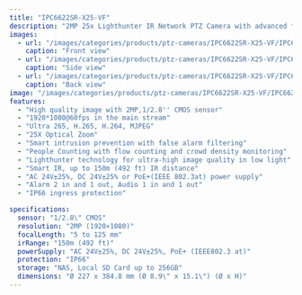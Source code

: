 ```yaml
---
title: "IPC6622SR-X25-VF"
description: "2MP 25x Lighthunter IR Network PTZ Camera with advanced features including smart intrusion prevention, people counting, and superior low-light performance"
images:
  - url: "/images/categories/products/ptz-cameras/IPC6622SR-X25-VF/IPC6622SR-X25-VF.png"
    caption: "Front view"
  - url: "/images/categories/products/ptz-cameras/IPC6622SR-X25-VF/IPC6622SR-X25-VF1.png"
    caption: "Side view"
  - url: "/images/categories/products/ptz-cameras/IPC6622SR-X25-VF/IPC6622SR-X25-VF2.png"
    caption: "Back view"
image: "/images/categories/products/ptz-cameras/IPC6622SR-X25-VF/IPC6622SR-X25-VF1.png"
features:
  - "High quality image with 2MP,1/2.8'' CMOS sensor"
  - "1920*1080@60fps in the main stream"
  - "Ultra 265, H.265, H.264, MJPEG"
  - "25X Optical Zoom"
  - "Smart intrusion prevention with false alarm filtering"
  - "People Counting with flow counting and crowd density monitoring"
  - "Lighthunter technology for ultra-high image quality in low light"
  - "Smart IR, up to 150m (492 ft) IR distance"
  - "AC 24V±25%, DC 24V±25% or PoE+(IEEE 802.3at) power supply"
  - "Alarm 2 in and 1 out, Audio 1 in and 1 out"
  - "IP66 ingress protection"

specifications:
  sensor: "1/2.8\" CMOS"
  resolution: "2MP (1920×1080)"
  focalLength: "5 to 125 mm"
  irRange: "150m (492 ft)"
  powerSupply: "AC 24V±25%, DC 24V±25%, PoE+ (IEEE802.3 at)"
  protection: "IP66"
  storage: "NAS, Local SD Card up to 256GB"
  dimensions: "Ø 227 x 384.8 mm (Ø 8.9\" x 15.1\") (Ø x H)"
---
```

